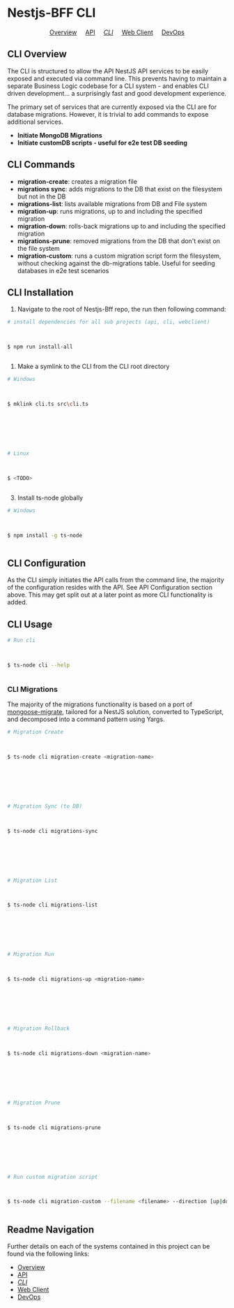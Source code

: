# Nestjs-BFF CLI

<p align="center">
  <a href="../README.md">Overview</a>
  &nbsp;&nbsp;&nbsp;
	<a href="../api/README.md">API</a>
  &nbsp;&nbsp;&nbsp;
	<i><a href="README.md">CLI</a></i>
  &nbsp;&nbsp;&nbsp;
	<a href="../webclient/README.md">Web Client</a>
  &nbsp;&nbsp;&nbsp;
	<a href="../devops/README.md">DevOps</a>
</p>

## CLI Overview

The CLI is structured to allow the API NestJS API services to be easily exposed and executed via command line. This prevents having to maintain a separate Business Logic codebase for a CLI system - and enables CLI driven development... a surprisingly fast and good development experience.

The primary set of services that are currently exposed via the CLI are for database migrations. However, it is trivial to add commands to expose additional services.

- **Initiate MongoDB Migrations**
- **Initiate customDB scripts - useful for e2e test DB seeding**

## CLI Commands

- **migration-create**: creates a migration file
- **migrations sync**: adds migrations to the DB that exist on the filesystem but not in the DB
- **migrations-list**: lists available migrations from DB and File system
- **migration-up**: runs migrations, up to and including the specified migration
- **migration-down**: rolls-back migrations up to and including the specified migration
- **migrations-prune**: removed migrations from the DB that don't exist on the file system
- **migration-custom**: runs a custom migration script form the filesystem, without checking against the db-migrations table. Useful for seeding databases in e2e test scenarios

## CLI Installation

1.  Navigate to the root of Nestjs-Bff repo, the run then following command:

```bash
# install dependencies for all sub projects (api, cli, webclient)



$ npm run install-all



```

1.  Make a symlink to the CLI from the CLI root directory

```bash
# Windows



$ mklink cli.ts src\cli.ts







# Linux



$ <TODO>



```

3.  Install ts-node globally

```bash
# Windows



$ npm install -g ts-node



```

## CLI Configuration

As the CLI simply initiates the API calls from the command line, the majority of the configuration resides with the API. See API Configuration section above. This may get split out at a later point as more CLI functionality is added.

## CLI Usage

```bash
# Run cli



$ ts-node cli --help



```

### CLI Migrations

The majority of the migrations functionality is based on a port of [mongoose-migrate](https://github.com/balmasi/migrate-mongoose), tailored for a NestJS solution, converted to TypeScript, and decomposed into a command pattern using Yargs.

```bash
# Migration Create



$ ts-node cli migration-create <migration-name>







# Migration Sync (to DB)



$ ts-node cli migrations-sync







# Migration List



$ ts-node cli migrations-list







# Migration Run



$ ts-node cli migrations-up <migration-name>







# Migration Rollback



$ ts-node cli migrations-down <migration-name>







# Migration Prune



$ ts-node cli migrations-prune







# Run custom migration script



$ ts-node cli migration-custom --filename <filename> --direction [up|down]



```

## Readme Navigation

Further details on each of the systems contained in this project can be found via the following links:

- [Overview](../README.md)
- [API](../api/README.md)
- _[CLI](README.md)_
- [Web Client](../webclient/README.md)
- [DevOps](../devops/README.md)
